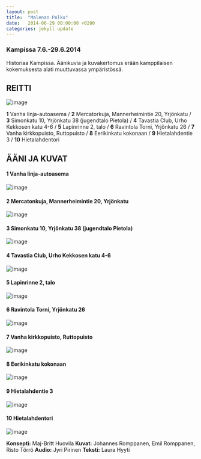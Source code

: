 ```yaml
---
layout: post
title:  "Malenan Polku"
date:   2014-06-29 00:00:00 +0200
categories: jekyll update
---
```


### Kampissa 7.6.-29.6.2014

Historiaa Kampissa. Äänikuvia ja kuvakertomus erään kamppilaisen kokemuksesta alati muuttuvassa ympäristössä.

## REITTI

![image](/images/kartta1.png)

**1** Vanha linja-autoasema / **2** Mercatorkuja, Mannerheimintie 20, Yrjönkatu / **3** Simonkatu 10, Yrjönkatu 38 (jugendtalo Pietola) / **4** Tavastia Club, Urho Kekkosen katu 4-6 / **5** Lapinrinne 2, talo / **6** Ravintola Torni, Yrjönkatu 26 / **7** Vanha kirkkopuisto, Ruttopuisto / **8** Eerikinkatu kokonaan / **9** Hietalahdentie 3 / **10** Hietalahdentori

## ÄÄNI JA KUVAT 

#### **1** Vanha linja-autoasema
![image](/images/01.jpg)

#### **2** Mercatonkuja, Mannerheimintie 20, Yrjönkatu
![image](/images/02.jpg)

#### **3** Simonkatu 10, Yrjönkatu 38 (jugendtalo Pietola)
![image](/images/03.jpg)

#### **4** Tavastia Club, Urho Kekkosen katu 4-6
![image](/images/04.jpg)

#### **5** Lapinrinne 2, talo
![image](/images/05.jpg)

#### **6** Ravintola Torni, Yrjönkatu 26
![image](/images/06.jpg)

#### **7** Vanha kirkkopuisto, Ruttopuisto
![image](/images/07.jpg)

#### **8** Eerikinkatu kokonaan
![image](/images/08.jpg)

#### **9** Hietalahdentie 3
![image](/images/09.jpg)

#### **10** Hietalahdentori
![image](/images/10.jpg)

**Konsepti:** Maj-Britt Huovila **Kuvat:** Johannes Romppanen, Emil Romppanen, Risto Törrö **Audio:** Jyri Pirinen **Teksti:** Laura Hyyti 